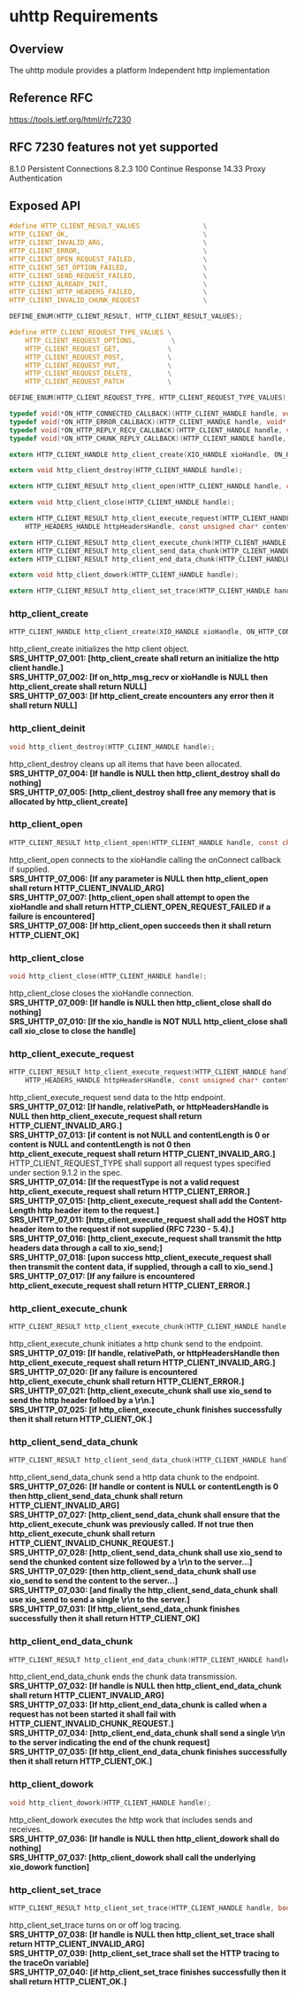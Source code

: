 uhttp Requirements
================

## Overview
The uhttp module provides a platform Independent http implementation

## Reference RFC
https://tools.ietf.org/html/rfc7230

## RFC 7230 features not yet supported
8.1.0 Persistent Connections
8.2.3 100 Continue Response 
14.33 Proxy Authentication

## Exposed API
```c
#define HTTP_CLIENT_RESULT_VALUES                \
HTTP_CLIENT_OK,                                  \
HTTP_CLIENT_INVALID_ARG,                         \
HTTP_CLIENT_ERROR,                               \
HTTP_CLIENT_OPEN_REQUEST_FAILED,                 \
HTTP_CLIENT_SET_OPTION_FAILED,                   \
HTTP_CLIENT_SEND_REQUEST_FAILED,                 \
HTTP_CLIENT_ALREADY_INIT,                        \
HTTP_CLIENT_HTTP_HEADERS_FAILED,                 \
HTTP_CLIENT_INVALID_CHUNK_REQUEST                \

DEFINE_ENUM(HTTP_CLIENT_RESULT, HTTP_CLIENT_RESULT_VALUES);

#define HTTP_CLIENT_REQUEST_TYPE_VALUES \
    HTTP_CLIENT_REQUEST_OPTIONS,         \
    HTTP_CLIENT_REQUEST_GET,            \
    HTTP_CLIENT_REQUEST_POST,           \
    HTTP_CLIENT_REQUEST_PUT,            \
    HTTP_CLIENT_REQUEST_DELETE,         \
    HTTP_CLIENT_REQUEST_PATCH           \

DEFINE_ENUM(HTTP_CLIENT_REQUEST_TYPE, HTTP_CLIENT_REQUEST_TYPE_VALUES);

typedef void(*ON_HTTP_CONNECTED_CALLBACK)(HTTP_CLIENT_HANDLE handle, void* callback_ctx);
typedef void(*ON_HTTP_ERROR_CALLBACK)(HTTP_CLIENT_HANDLE handle, void* callback_ctx);
typedef void(*ON_HTTP_REPLY_RECV_CALLBACK)(HTTP_CLIENT_HANDLE handle, void* callback_ctx, const unsigned char* content, size_t contentLen, unsigned int statusCode, HTTP_HEADERS_HANDLE responseHeadersHandle);
typedef void(*ON_HTTP_CHUNK_REPLY_CALLBACK)(HTTP_CLIENT_HANDLE handle, void* callback_ctx, const unsigned char* content, size_t contentLen, unsigned int statusCode, HTTP_HEADERS_HANDLE responseHeadersHandle, bool replyComplete);

extern HTTP_CLIENT_HANDLE http_client_create(XIO_HANDLE xioHandle, ON_HTTP_CONNECTED_CALLBACK onConnected, ON_HTTP_REPLY_RECV_CALLBACK on_http_reply_recv, ON_HTTP_ERROR_CALLBACK on_http_error, ON_HTTP_CHUNK_REPLY_CALLBACK on_chunk_reply, void* callback_ctx);

extern void http_client_destroy(HTTP_CLIENT_HANDLE handle);

extern HTTP_CLIENT_RESULT http_client_open(HTTP_CLIENT_HANDLE handle, const char* host);

extern void http_client_close(HTTP_CLIENT_HANDLE handle);

extern HTTP_CLIENT_RESULT http_client_execute_request(HTTP_CLIENT_HANDLE handle, HTTP_CLIENT_REQUEST_TYPE requestType, const char* relativePath,
    HTTP_HEADERS_HANDLE httpHeadersHandle, const unsigned char* content, size_t contentLength);

extern HTTP_CLIENT_RESULT http_client_execute_chunk(HTTP_CLIENT_HANDLE handle, HTTP_CLIENT_REQUEST_TYPE requestType, const char* relativePath, httpHeadersHandle);
extern HTTP_CLIENT_RESULT http_client_send_data_chunk(HTTP_CLIENT_HANDLE handle, const unsigned char* content, size_t chunkSize);
extern HTTP_CLIENT_RESULT http_client_end_data_chunk(HTTP_CLIENT_HANDLE handle);

extern void http_client_dowork(HTTP_CLIENT_HANDLE handle);

extern HTTP_CLIENT_RESULT http_client_set_trace(HTTP_CLIENT_HANDLE handle, bool traceOn);
```
### http_client_create
```c
HTTP_CLIENT_HANDLE http_client_create(XIO_HANDLE xioHandle, ON_HTTP_CONNECTED_CALLBACK onConnect, ON_HTTP_REPLY_RECV_CALLBACK on_http_reply_recv, ON_HTTP_ERROR_CALLBACK on_http_error, ON_HTTP_CHUNK_REPLY_CALLBACK on_chunk_reply, void* callback_ctx);
```
http_client_create initializes the http client object.  
**SRS_UHTTP_07_001: [**http_client_create shall return an initialize the http client handle.**]**  
**SRS_UHTTP_07_002: [**If on_http_msg_recv or xioHandle is NULL then http_client_create shall return NULL**]**  
**SRS_UHTTP_07_003: [**If http_client_create encounters any error then it shall return NULL**]**  

### http_client_deinit
```c
void http_client_destroy(HTTP_CLIENT_HANDLE handle);
```

http_client_destroy cleans up all items that have been allocated.  
**SRS_UHTTP_07_004: [**If handle is NULL then http_client_destroy shall do nothing**]**  
**SRS_UHTTP_07_005: [**http_client_destroy shall free any memory that is allocated by http_client_create**]**  

### http_client_open
```c
HTTP_CLIENT_RESULT http_client_open(HTTP_CLIENT_HANDLE handle, const char* host);
```

http_client_open connects to the xioHandle calling the onConnect callback if supplied.  
**SRS_UHTTP_07_006: [**If any parameter is NULL then http_client_open shall return HTTP_CLIENT_INVALID_ARG**]**  
**SRS_UHTTP_07_007: [**http_client_open shall attempt to open the xioHandle and shall return HTTP_CLIENT_OPEN_REQUEST_FAILED if a failure is encountered**]**  
**SRS_UHTTP_07_008: [**If http_client_open succeeds then it shall return HTTP_CLIENT_OK**]**  

### http_client_close
```c
void http_client_close(HTTP_CLIENT_HANDLE handle);
```
http_client_close closes the xioHandle connection.  
**SRS_UHTTP_07_009: [**If handle is NULL then http_client_close shall do nothing**]**  
**SRS_UHTTP_07_010: [**If the xio_handle is NOT NULL http_client_close shall call xio_close to close the handle**]**  

### http_client_execute_request
```c
HTTP_CLIENT_RESULT http_client_execute_request(HTTP_CLIENT_HANDLE handle, HTTP_CLIENT_REQUEST_TYPE requestType, const char* relativePath,
    HTTP_HEADERS_HANDLE httpHeadersHandle, const unsigned char* content, size_t contentLength);
```
http_client_execute_request send data to the http endpoint.  
**SRS_UHTTP_07_012: [**If handle, relativePath, or httpHeadersHandle is NULL then http_client_execute_request shall return HTTP_CLIENT_INVALID_ARG.**]**  
**SRS_UHTTP_07_013: [**if content is not NULL and contentLength is 0 or content is NULL and contentLength is not 0 then http_client_execute_request shall return HTTP_CLIENT_INVALID_ARG.**]**  
  HTTP_CLIENT_REQUEST_TYPE shall support all request types specified under section 9.1.2 in the spec.  
**SRS_UHTTP_07_014: [**If the requestType is not a valid request http_client_execute_request shall return HTTP_CLIENT_ERROR.**]**  
**SRS_UHTTP_07_015: [**http_client_execute_request shall add the Content-Length http header item to the request.**]**  
**SRS_UHTTP_07_011: [**http_client_execute_request shall add the HOST http header item to the request if not supplied (RFC 7230 - 5.4).**]**  
**SRS_UHTTP_07_016: [**http_client_execute_request shall transmit the http headers data through a call to xio_send;**]**  
**SRS_UHTTP_07_018: [**upon success http_client_execute_request shall then transmit the content data, if supplied, through a call to xio_send.**]**  
**SRS_UHTTP_07_017: [**If any failure is encountered http_client_execute_request shall return HTTP_CLIENT_ERROR.**]**  

### http_client_execute_chunk
```c
HTTP_CLIENT_RESULT http_client_execute_chunk(HTTP_CLIENT_HANDLE handle, HTTP_CLIENT_REQUEST_TYPE requestType, const char* relativePath, HTTP_HEADERS_HANDLE httpHeadersHandle);
```

http_client_execute_chunk initiates a http chunk send to the endpoint.  
**SRS_UHTTP_07_019: [**If handle, relativePath, or httpHeadersHandle then http_client_execute_request shall return HTTP_CLIENT_INVALID_ARG.**]**  
**SRS_UHTTP_07_020: [**If any failure is encountered http_client_execute_chunk shall return HTTP_CLIENT_ERROR.**]**  
**SRS_UHTTP_07_021: [**http_client_execute_chunk shall use xio_send to send the http header folloed by a \r\n.**]**   
**SRS_UHTTP_07_025: [**if http_client_execute_chunk finishes successfully then it shall return HTTP_CLIENT_OK.**]**  

### http_client_send_data_chunk
```c
HTTP_CLIENT_RESULT http_client_send_data_chunk(HTTP_CLIENT_HANDLE handle, const unsigned char* content, size_t contentLength);
```

http_client_send_data_chunk send a http data chunk to the endpoint.  
**SRS_UHTTP_07_026: [**If handle or content is NULL or contentLength is 0 then http_client_send_data_chunk shall return HTTP_CLIENT_INVALID_ARG**]**  
**SRS_UHTTP_07_027: [**http_client_send_data_chunk shall ensure that the http_client_execute_chunk was previously called.  If not true then http_client_execute_chunk shall return HTTP_CLIENT_INVALID_CHUNK_REQUEST.**]**  
**SRS_UHTTP_07_028: [**http_client_send_data_chunk shall use xio_send to send the chunked content size followed by a \r\n to the server...**]**  
**SRS_UHTTP_07_029: [**then http_client_send_data_chunk shall use xio_send to send the content to the server...**]**  
**SRS_UHTTP_07_030: [**and finally the http_client_send_data_chunk shall use xio_send to send a single \r\n to the server.**]**  
**SRS_UHTTP_07_031: [**If http_client_send_data_chunk finishes successfully then it shall return HTTP_CLIENT_OK**]**  

### http_client_end_data_chunk
```c
HTTP_CLIENT_RESULT http_client_end_data_chunk(HTTP_CLIENT_HANDLE handle);
```

http_client_end_data_chunk ends the chunk data transmission.   
**SRS_UHTTP_07_032: [**If handle is NULL then http_client_end_data_chunk shall return HTTP_CLIENT_INVALID_ARG**]**  
**SRS_UHTTP_07_033: [**If http_client_end_data_chunk is called when a request has not been started it shall fail with HTTP_CLIENT_INVALID_CHUNK_REQUEST.**]**  
**SRS_UHTTP_07_034: [**http_client_end_data_chunk shall send a single \r\n to the server indicating the end of the chunk request**]**  
**SRS_UHTTP_07_035: [**If http_client_end_data_chunk finishes successfully then it shall return HTTP_CLIENT_OK.**]**  

### http_client_dowork
```c
void http_client_dowork(HTTP_CLIENT_HANDLE handle);
```

http_client_dowork executes the http work that includes sends and receives.   
**SRS_UHTTP_07_036: [**If handle is NULL then http_client_dowork shall do nothing**]**  
**SRS_UHTTP_07_037: [**http_client_dowork shall call the underlying xio_dowork function**]**  

### http_client_set_trace
```c
HTTP_CLIENT_RESULT http_client_set_trace(HTTP_CLIENT_HANDLE handle, bool traceOn)
```

http_client_set_trace turns on or off log tracing.  
**SRS_UHTTP_07_038: [**If handle is NULL then http_client_set_trace shall return HTTP_CLIENT_INVALID_ARG**]**  
**SRS_UHTTP_07_039: [**http_client_set_trace shall set the HTTP tracing to the traceOn variable**]**  
**SRS_UHTTP_07_040: [**if http_client_set_trace finishes successfully then it shall return HTTP_CLIENT_OK.**]**  
